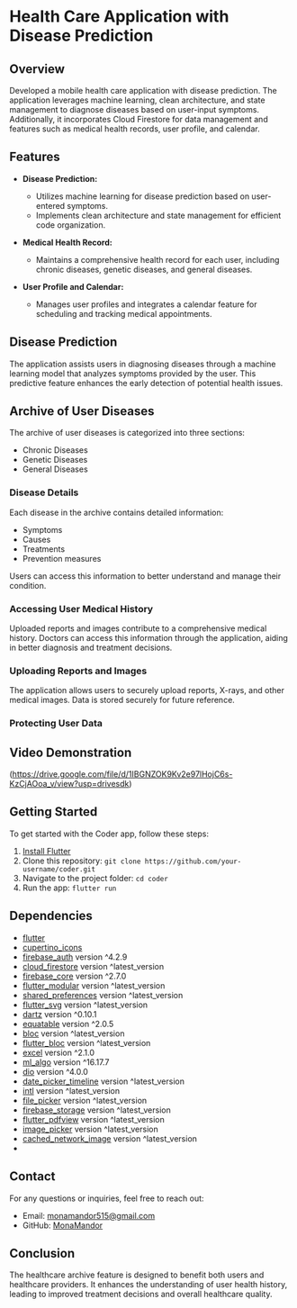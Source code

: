# Health Care Application with Disease Prediction


## Overview

Developed a mobile health care application with disease prediction. The application leverages machine learning, clean architecture, and state management to diagnose diseases based on user-input symptoms. Additionally, it incorporates Cloud Firestore for data management and features such as medical health records, user profile, and calendar.

## Features

- **Disease Prediction:**
  - Utilizes machine learning for disease prediction based on user-entered symptoms.
  - Implements clean architecture and state management for efficient code organization.


- **Medical Health Record:**
  - Maintains a comprehensive health record for each user, including chronic diseases, genetic diseases, and general diseases.

- **User Profile and Calendar:**
  - Manages user profiles and integrates a calendar feature for scheduling and tracking medical appointments.

## Disease Prediction

The application assists users in diagnosing diseases through a machine learning model that analyzes symptoms provided by the user. This predictive feature enhances the early detection of potential health issues.

## Archive of User Diseases

The archive of user diseases is categorized into three sections:
- Chronic Diseases
- Genetic Diseases
- General Diseases

### Disease Details

Each disease in the archive contains detailed information:
- Symptoms
- Causes
- Treatments
- Prevention measures

Users can access this information to better understand and manage their condition.

### Accessing User Medical History

Uploaded reports and images contribute to a comprehensive medical history. Doctors can access this information through the application, aiding in better diagnosis and treatment decisions.

### Uploading Reports and Images

The application allows users to securely upload reports, X-rays, and other medical images. Data is stored securely for future reference.

### Protecting User Data

## Video Demonstration

(https://drive.google.com/file/d/1IBGNZOK9Kv2e97lHojC6s-KzCjAOoa_v/view?usp=drivesdk)


## Getting Started

To get started with the Coder app, follow these steps:

1. [Install Flutter](https://flutter.dev/docs/get-started/install)
2. Clone this repository: `git clone https://github.com/your-username/coder.git`
3. Navigate to the project folder: `cd coder`
4. Run the app: `flutter run`

## Dependencies

- [flutter](https://flutter.dev/)
- [cupertino_icons](https://pub.dev/packages/cupertino_icons)
- [firebase_auth](https://pub.dev/packages/firebase_auth) version ^4.2.9
- [cloud_firestore](https://pub.dev/packages/cloud_firestore) version ^latest_version
- [firebase_core](https://pub.dev/packages/firebase_core) version ^2.7.0
- [flutter_modular](https://pub.dev/packages/flutter_modular) version ^latest_version
- [shared_preferences](https://pub.dev/packages/shared_preferences) version ^latest_version
- [flutter_svg](https://pub.dev/packages/flutter_svg) version ^latest_version
- [dartz](https://pub.dev/packages/dartz) version ^0.10.1
- [equatable](https://pub.dev/packages/equatable) version ^2.0.5
- [bloc](https://pub.dev/packages/bloc) version ^latest_version
- [flutter_bloc](https://pub.dev/packages/flutter_bloc) version ^latest_version
- [excel](https://pub.dev/packages/excel) version ^2.1.0
- [ml_algo](https://pub.dev/packages/ml_algo) version ^16.17.7
- [dio](https://pub.dev/packages/dio) version ^4.0.0
- [date_picker_timeline](https://pub.dev/packages/date_picker_timeline) version ^latest_version
- [intl](https://pub.dev/packages/intl) version ^latest_version
- [file_picker](https://pub.dev/packages/file_picker) version ^latest_version
- [firebase_storage](https://pub.dev/packages/firebase_storage) version ^latest_version
- [flutter_pdfview](https://pub.dev/packages/flutter_pdfview) version ^latest_version
- [image_picker](https://pub.dev/packages/image_picker) version ^latest_version
- [cached_network_image](https://pub.dev/packages/cached_network_image) version ^latest_version
- 

## Contact

For any questions or inquiries, feel free to reach out:

- Email: monamandor515@gmail.com
- GitHub: [MonaMandor](https://github.com/MonaMandor)



## Conclusion

The healthcare archive feature is designed to benefit both users and healthcare providers. It enhances the understanding of user health history, leading to improved treatment decisions and overall healthcare quality.

